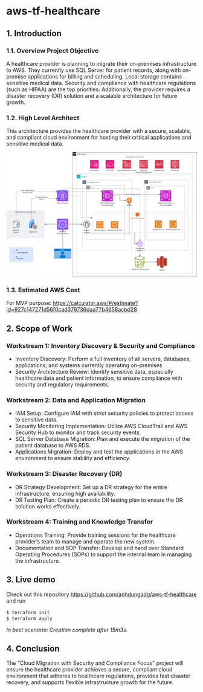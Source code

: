 # aws-tf-healthcare

## 1. Introduction
### 1.1. Overview Project Objective
A healthcare provider is planning to migrate their on-premises infrastructure to AWS. They currently use SQL Server for patient records, along with on-premise applications for billing and scheduling. Local storage contains sensitive medical data. Security and compliance with healthcare regulations (such as HIPAA) are the top priorities. Additionally, the provider requires a disaster recovery (DR) solution and a scalable architecture for future growth.


### 1.2. High Level Architect
This architecture provides the healthcare provider with a secure, scalable, and compliant cloud environment for hosting their critical applications and sensitive medical data.

![High Level Architect](ckvn-healthcare.jpg)

### 1.3. Estimated AWS Cost
For MVP purpose: https://calculator.aws/#/estimate?id=927c147271d56f0cad379736daa77b4658acbd28 

## 2. Scope of Work
### Workstream 1: Inventory Discovery & Security and Compliance
- Inventory Discovery: Perform a full inventory of all servers, databases, applications, and systems currently operating on-premises
- Security Architecture Review: Identify sensitive data, especially healthcare data and patient information, to ensure compliance with security and regulatory requirements.

### Workstream 2: Data and Application Migration
- IAM Setup: Configure IAM with strict security policies to protect access to sensitive data.
- Security Monitoring Implementation: Utilize AWS CloudTrail and AWS Security Hub to monitor and track security events.
- SQL Server Database Migration: Plan and execute the migration of the patient database to AWS RDS.
- Applications Migration: Deploy and test the applications in the AWS environment to ensure stability and efficiency.

### Workstream 3: Disaster Recovery (DR)
- DR Strategy Development: Set up a DR strategy for the entire infrastructure, ensuring high availability.
- DR Testing Plan: Create a periodic DR testing plan to ensure the DR solution works effectively.

### Workstream 4: Training and Knowledge Transfer
- Operations Training: Provide training sessions for the healthcare provider’s team to manage and operate the new system.
- Documentation and SOP Transfer: Develop and hand over Standard Operating Procedures (SOPs) to support the internal team in managing the infrastructure.



## 3. Live demo
Check out this repository https://github.com/anhdungadg/aws-tf-healthcare and run

```
$ terraform init
$ terraform apply
```

_In best scenario: Creation complete after 15m3s._


## 4. Conclusion
The "Cloud Migration with Security and Compliance Focus" project will ensure the healthcare provider achieves a secure, compliant cloud environment that adheres to healthcare regulations, provides fast disaster recovery, and supports flexible infrastructure growth for the future.
